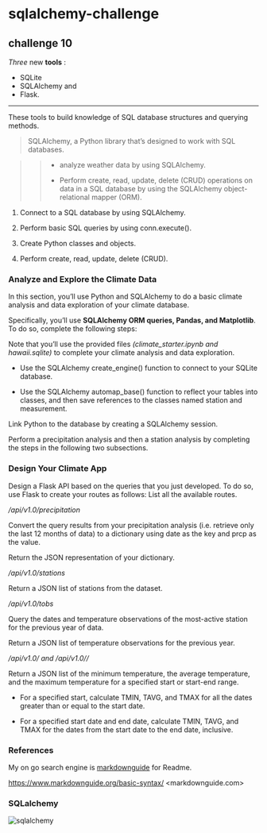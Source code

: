 # sqlalchemy-challenge
## challenge 10
 
*Three* new **tools** :
 - SQLite 
 - SQLAlchemy and 
 - Flask. 

 ***

 
  These tools to build knowledge of SQL database structures and querying methods.

> SQLAlchemy, a Python library that’s designed to work with SQL databases. 

 >>- analyze weather data by using SQLAlchemy. 
 >>
 >>- Perform create, read, update, delete (CRUD) operations on data in a SQL database by using the SQLAlchemy object-relational mapper (ORM).

 1. Connect to a SQL database by using SQLAlchemy.

2. Perform basic SQL queries by using conn.execute().

3. Create Python classes and objects.

4. Perform create, read, update, delete (CRUD).

### Analyze and Explore the Climate Data

In this section, you’ll use Python and SQLAlchemy to do a basic climate analysis and data exploration of your climate database. 

Specifically, you’ll use **SQLAlchemy ORM queries, Pandas, and Matplotlib**. To do so, complete the following steps:

Note that you’ll use the provided files *(climate_starter.ipynb and hawaii.sqlite)*  to complete your climate analysis and data exploration.

- Use the SQLAlchemy create_engine() function to connect to your SQLite database.

- Use the SQLAlchemy automap_base() function to reflect your tables into classes, and then save references to the classes named station and measurement.

Link Python to the database by creating a SQLAlchemy session.

Perform a precipitation analysis and then a station analysis by completing the steps in the following two subsections.

### Design Your Climate App

Design a Flask API based on the queries that you just developed. To do so, use Flask to create your routes as follows:
 List all the available routes.

*/api/v1.0/precipitation*

Convert the query results from your precipitation analysis (i.e. retrieve only the last 12 months of data) to a dictionary using date as the key and prcp as the value.

Return the JSON representation of your dictionary.

*/api/v1.0/stations*

Return a JSON list of stations from the dataset. 

  */api/v1.0/tobs*

Query the dates and temperature observations of the most-active station for the previous year of data.

Return a JSON list of temperature observations for the previous year.

*/api/v1.0/<start> and /api/v1.0/<start>/<end>*

Return a JSON list of the minimum temperature, the average temperature, and the maximum temperature for a specified start or start-end range.

- For a specified start, calculate TMIN, TAVG, and TMAX for all the dates greater than or equal to the start date.

- For a specified start date and end date, calculate TMIN, TAVG, and TMAX for the dates from the start date to the end date, inclusive.


### References

My on go search engine is [markdownguide](https://www.markdownguide.org/basic-syntax/) for Readme.

<https://www.markdownguide.org/basic-syntax/>
<markdownguide.com>


### SQLalchemy

![sqlalchemy](https://miro.medium.com/v2/resize:fit:200/0*2gcZYBv6jmcbRtnY)